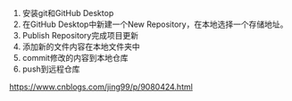 1. 安装git和GitHub Desktop
2. 在GitHub Desktop中新建一个New Repository，在本地选择一个存储地址。
3. Publish Repository完成项目更新
4. 添加新的文件内容在本地文件夹中
5. commit修改的内容到本地仓库
6. push到远程仓库

https://www.cnblogs.com/jing99/p/9080424.html

